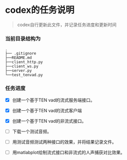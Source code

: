 # codex的任务说明

> codex自行更新此文件，并记录任务进度和更新时间

### 当前目录结构为

```
.
├── .gitignore
├──README.md
├──client_http.py
├──client_ws.py
├──server.py
└──test_tenvad.py
```

### 任务进度

- [x] 创建一个基于TEN vad的流式服务端接口。
- [x] 创建一个基于TEN vad的流式客户端
- [x] 创建一个基于TEN vad的非流式接口。
- [ ] 下载一个测试音频。
- [ ] 用测试音频测试两种接口的效果，并将结果记录文件。
- [ ] 用matlabplot绘制流式接口和非流式的人声捕获对比效果。



